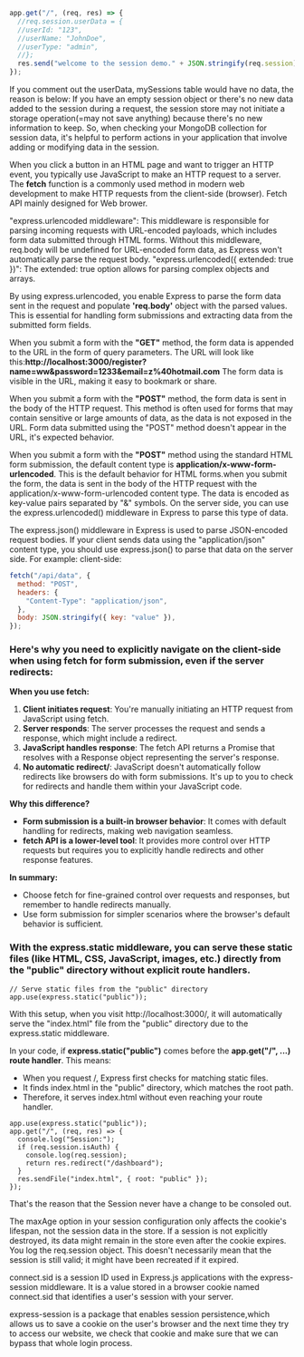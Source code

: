 ```javascript
app.get("/", (req, res) => {
  //req.session.userData = {
  //userId: "123",
  //userName: "JohnDoe",
  //userType: "admin",
  //};
  res.send("welcome to the session demo." + JSON.stringify(req.session));
});
```

If you comment out the userData, mySessions table would have no data, the reason is below:
If you have an empty session object or there's no new data added to the session during a request,
the session store may not initiate a storage operation(=may not save anything) because there's no new information to keep.
So, when checking your MongoDB collection for session data, it's helpful to perform actions in your
application that involve adding or modifying data in the session.

When you click a button in an HTML page and want to trigger an HTTP event, you typically use JavaScript to make an HTTP request to a server.
The <b>fetch</b> function is a commonly used method in modern web development to make HTTP requests from the client-side (browser).
Fetch API mainly designed for Web brower.

"express.urlencoded middleware": This middleware is responsible for parsing incoming requests with URL-encoded payloads,
which includes form data submitted through HTML forms.
Without this middleware, req.body will be undefined for URL-encoded form data, as Express won't automatically parse the request body.
"express.urlencoded({ extended: true })": The extended: true option allows for parsing complex objects and arrays.

By using express.urlencoded, you enable Express to parse the form data sent in the request and populate <b>'req.body'</b> object with the parsed values.
This is essential for handling form submissions and extracting data from the submitted form fields.

When you submit a form with the <b>"GET"</b> method, the form data is appended to the URL in the form of query parameters.
The URL will look like this:<b>http://localhost:3000/register?name=ww&password=1233&email=z%40hotmail.com</b>
The form data is visible in the URL, making it easy to bookmark or share.

When you submit a form with the <b>"POST"</b> method, the form data is sent in the body of the HTTP request.
This method is often used for forms that may contain sensitive or large amounts of data, as the data is not exposed in the URL.
Form data submitted using the "POST" method doesn't appear in the URL, it's expected behavior.

When you submit a form with the <b>"POST"</b> method using the standard HTML form submission, the default content type is <b>application/x-www-form-urlencoded</b>.
This is the default behavior for HTML forms.when you submit the form, the data is sent in the body of the HTTP request with the
application/x-www-form-urlencoded content type. The data is encoded as key-value pairs separated by "&" symbols.
On the server side, you can use the express.urlencoded() middleware in Express to parse this type of data.

The express.json() middleware in Express is used to parse JSON-encoded request bodies.
If your client sends data using the "application/json" content type, you should use express.json() to parse that data on the server side. For example:
client-side:

```javascript
fetch("/api/data", {
  method: "POST",
  headers: {
    "Content-Type": "application/json",
  },
  body: JSON.stringify({ key: "value" }),
});
```

### Here's why you need to explicitly navigate on the client-side when using fetch for form submission, even if the server redirects:

<b>When you use fetch:</b>

1. <b>Client initiates request</b>: You're manually initiating an HTTP request from JavaScript using fetch.
1. <b>Server responds</b>: The server processes the request and sends a response, which might include a redirect.
1. <b>JavaScript handles response</b>: The fetch API returns a Promise that resolves with a Response object representing the server's response.
1. <b>No automatic redirect/</b>: JavaScript doesn't automatically follow redirects like browsers do with form submissions. It's up to you to check for redirects and handle them within your JavaScript code.

<b>Why this difference?</b>

- <b>Form submission is a built-in browser behavior</b>: It comes with default handling for redirects, making web navigation seamless.
- <b>fetch API is a lower-level tool</b>: It provides more control over HTTP requests but requires you to explicitly handle redirects and other response features.

<b>In summary:</b>

- Choose fetch for fine-grained control over requests and responses, but remember to handle redirects manually.
- Use form submission for simpler scenarios where the browser's default behavior is sufficient.

### With the express.static middleware, you can serve these static files (like HTML, CSS, JavaScript, images, etc.) directly from the "public" directory without explicit route handlers.</b>

```iavascript
// Serve static files from the "public" directory
app.use(express.static("public"));
```

With this setup, when you visit http://localhost:3000/, it will automatically serve the "index.html" file from the "public" directory due to the express.static middleware.

In your code, if <b>express.static("public")</b> comes before the <b> app.get("/", ...) route handler</b>.
This means:

- When you request /, Express first checks for matching static files.
- It finds index.html in the "public" directory, which matches the root path.
- Therefore, it serves index.html without even reaching your route handler.

```iavascript
app.use(express.static("public"));
app.get("/", (req, res) => {
  console.log("Session:");
  if (req.session.isAuth) {
    console.log(req.session);
    return res.redirect("/dashboard");
  }
  res.sendFile("index.html", { root: "public" });
});
```

That's the reason that the Session never have a change to be consoled out.

The maxAge option in your session configuration only affects the cookie's lifespan, not the session data in the store.
If a session is not explicitly destroyed, its data might remain in the store even after the cookie expires.
You log the req.session object. This doesn't necessarily mean that the session is still valid;
it might have been recreated if it expired.

connect.sid is a session ID used in Express.js applications with the express-session middleware.
It is a value stored in a browser cookie named connect.sid that identifies a user's session with your server.

express-session is a package that enables session persistence,which allows us to save a cookie on the user's browser and the next time they try to access our website, we check that cookie and make sure that we can bypass that whole login process.
